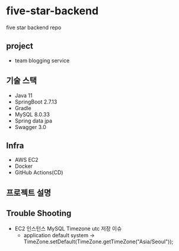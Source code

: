 # five-star-backend
five star backend repo

## project
- team blogging service

## 기술 스택
- Java 11
- SpringBoot 2.7.13
- Gradle
- MySQL 8.0.33
- Spring data jpa
- Swagger 3.0

## Infra
- AWS EC2
- Docker
- GitHub Actions(CD)

## 프로젝트 설명

## Trouble Shooting
- EC2 인스턴스 MySQL Timezone utc 저장 이슈
  - application default system -> TimeZone.setDefault(TimeZone.getTimeZone("Asia/Seoul"));
